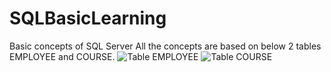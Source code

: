 # SQLBasicLearning
Basic concepts of SQL Server
All the concepts are based on below 2 tables EMPLOYEE and COURSE.
![Table EMPLOYEE](https://user-images.githubusercontent.com/81376428/128393838-180a2ade-08b4-4d94-aead-113c3c9e4f75.JPG)
![Table COURSE](https://user-images.githubusercontent.com/81376428/128393868-c00dde1a-bb3e-401d-b408-e2b9b2cfe745.JPG)
